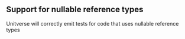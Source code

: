## Support for nullable reference types

Unitverse will correctly emit tests for code that uses nullable reference types
